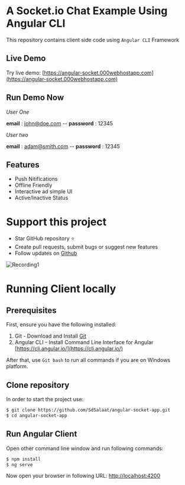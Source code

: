A Socket.io Chat Example Using Angular CLI
==========================================

This repository contains client side code using `Angular CLI` Framework

## Live Demo
Try live demo: [https://angular-socket.000webhostapp.com](https://angular-socket.000webhostapp.com)

## Run Demo Now
<i>User One</i>

<b>email</b> : john@doe.com --
<b>password</b> : 12345

<i>User two</i>

<b>email</b> : adam@smith.com --
<b>password</b> : 12345

## Features
- Push Nitifications
- Offline Friendly
- Interactive ad simple UI
- Active/Inactive Status

# Support this project
- Star GitHub repository :star:
- Create pull requests, submit bugs or suggest new features
- Follow updates on  [Github](https://github.com/SdSalaat)

![Recording1](https://user-images.githubusercontent.com/30148680/54999703-a88cf200-4ff2-11e9-9612-af24b4438a86.gif)


# Running Client locally
## Prerequisites

First, ensure you have the following installed:

1. Git - Download and Install [Git](https://git-scm.com)
2. Angular CLI - Install Command Line Interface for Angular [https://cli.angular.io/](https://cli.angular.io/)

After that, use `Git bash` to run all commands if you are on Windows platform.

## Clone repository

In order to start the project use:

```bash
$ git clone https://github.com/SdSalaat/angular-socket-app.git
$ cd angular-socket-app
```

## Run Angular Client

Open other command line window and run following commands:

```bash
$ npm install
$ ng serve
```

Now open your browser in following URL: [http://localhost:4200](http://localhost:4200/)
